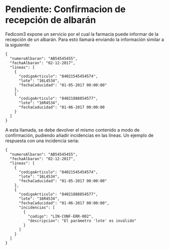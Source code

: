 # Pendiente: Confirmacion de recepción de albarán

Fedicom3 expone un servicio por el cual la farmacia puede informar de la recepción de un albarán. 
Para esto llamará enviando la información similar a la siguiente:

```
{
  "numeroAlbaran": "AB54545455",
  "fechaAlbaran": "02-12-2017",
  "lineas": [
    {
      "codigoArticulo": "84021545454574",
      "lote": "16L4534",
      "fechaCaducidad": "01-05-2017 00:00:00"
    },
    {
      "codigoArticulo": "84021888854577",
      "lote": "16R4534",
      "fechaCaducidad": "01-06-2017 00:00:00
    }
  ]
}
```

A esta llamada, se debe devolver el mismo contenido a modo de confirmación, pudiendo añadir incidencias en las líneas. 
Un ejemplo de respuesta con una incidencia sería:

```
{
  "numeroAlbaran": "AB54545455",
  "fechaAlbaran": "02-12-2017",
  "lineas": [
    {
      "codigoArticulo": "84021545454574",
      "lote": "16L4534",
      "fechaCaducidad": "01-05-2017 00:00:00"
    },
    {
      "codigoArticulo": "84021888854577",
      "lote": "16R4534",
      "fechaCaducidad": "01-06-2017 00:00:00",
      "incidencias": [
        {
          "codigo": "LIN-CONF-ERR-002",
          "descripcion": "El parámetro 'lote' es inválido"
        }
      ]
    }
  ]
}
```
